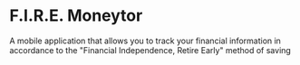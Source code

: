 # F.I.R.E. Moneytor
 A mobile application that allows you to track your financial information in accordance to the  "Financial Independence, Retire Early" method of saving
